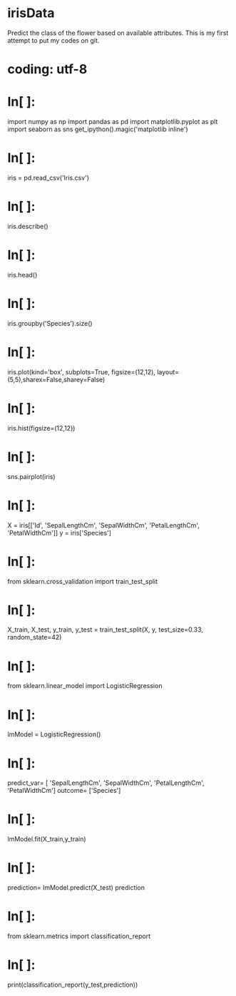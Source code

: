# irisData
 Predict the class of the flower based on available attributes.
This is my first attempt to put my codes on git.


# coding: utf-8

# In[ ]:


import numpy as np
import pandas as pd
import matplotlib.pyplot as plt
import seaborn as sns
get_ipython().magic('matplotlib inline')


# In[ ]:


iris = pd.read_csv('Iris.csv')


# In[ ]:


iris.describe()


# In[ ]:


iris.head()


# In[ ]:


iris.groupby('Species').size()


# In[ ]:


iris.plot(kind='box', subplots=True, figsize=(12,12), layout=(5,5),sharex=False,sharey=False)


# In[ ]:


iris.hist(figsize=(12,12))


# In[ ]:


sns.pairplot(iris)


# In[ ]:


X = iris[['Id', 'SepalLengthCm', 'SepalWidthCm', 'PetalLengthCm', 'PetalWidthCm']]
y = iris['Species']


# In[ ]:


from sklearn.cross_validation import train_test_split


# In[ ]:


X_train, X_test, y_train, y_test = train_test_split(X, y, test_size=0.33, random_state=42)


# In[ ]:


from sklearn.linear_model import LogisticRegression


# In[ ]:


lmModel = LogisticRegression()


# In[ ]:


predict_var= [ 'SepalLengthCm', 'SepalWidthCm', 'PetalLengthCm', 'PetalWidthCm']
outcome= ['Species']


# In[ ]:


lmModel.fit(X_train,y_train)


# In[ ]:


prediction= lmModel.predict(X_test)
prediction


# In[ ]:


from sklearn.metrics import classification_report


# In[ ]:


print(classification_report(y_test,prediction))


